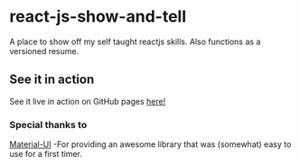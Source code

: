 # react-js-show-and-tell
A place to show off my self taught reactjs skills. Also functions as a versioned resume.
## See it in action
See it live in action on GitHub pages [here!](https://drwusiji.github.io)
### Special thanks to
[Material-UI](https://material-ui.com/)
-For providing an awesome library that was (somewhat) easy to use for a first timer.